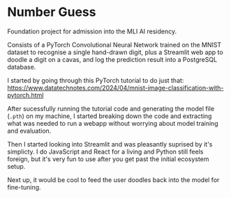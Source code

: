 # Number Guess

Foundation project for admission into the MLI AI residency.

Consists of a PyTorch Convolutional Neural Network trained on the MNIST dataset to recognise a single hand-drawn digit, plus a Streamlit web app to doodle a digit on a cavas, and log the prediction result into a PostgreSQL database.

I started by going through this PyTorch tutorial to do just that:
https://www.datatechnotes.com/2024/04/mnist-image-classification-with-pytorch.html

After sucessfully running the tutorial code and generating the model file (`.pth`) on my machine, I started breaking down the code and extracting what was needed to run a webapp without worrying about model training and evaluation.

Then I started looking into Streamlit and was pleasantly suprised by it's simplicty. I do JavaScript and React for a living and Python still feels foreign, but it's very fun to use after you get past the initial ecosystem setup.

Next up, it would be cool to feed the user doodles back into the model for fine-tuning.
